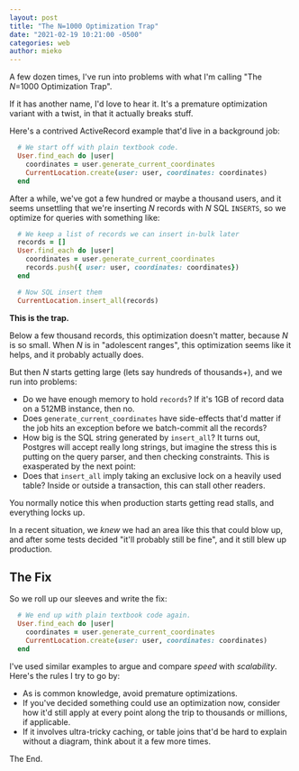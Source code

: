 ```yaml
---
layout: post
title: "The N=1000 Optimization Trap"
date: "2021-02-19 10:21:00 -0500"
categories: web
author: mieko
---
```


A few dozen times, I've run into problems with what I'm calling
"The *N*=1000 Optimization Trap".

If it has another name, I'd love to hear it.  It's a premature optimization variant with a twist, in
that it actually breaks stuff.

Here's a contrived ActiveRecord example that'd live in a background job:

```ruby
  # We start off with plain textbook code.
  User.find_each do |user|
    coordinates = user.generate_current_coordinates
    CurrentLocation.create(user: user, coordinates: coordinates)
  end
```

After a while, we've got a few hundred or maybe a thousand users, and it seems unsettling that we're
inserting *N* records with *N* SQL `INSERTS`, so we optimize for queries with something like:

```ruby
  # We keep a list of records we can insert in-bulk later
  records = []
  User.find_each do |user|
    coordinates = user.generate_current_coordinates
    records.push({ user: user, coordinates: coordinates})
  end

  # Now SQL insert them
  CurrentLocation.insert_all(records)
```

**This is the trap.**

Below a few thousand records, this optimization doesn't matter, because *N* is so small.  When
*N* is in "adolescent ranges", this optimization seems like it helps, and it probably actually
does.

But then *N* starts getting large (lets say hundreds of thousands+), and we run into problems:

  - Do we have enough memory to hold `records`?  If it's 1GB of record data on a 512MB instance,
    then no.
  - Does `generate_current_coordinates` have side-effects that'd matter if the job hits an
    exception before we batch-commit all the records?
  - How big is the SQL string generated by `insert_all`?  It turns out, Postgres will accept really
    long strings, but imagine the stress this is putting on the query parser, and then checking
    constraints.  This is exasperated by the next point:
  - Does that `insert_all` imply taking an exclusive lock on a heavily used table?  Inside or
    outside a transaction, this can stall other readers.

You normally notice this when production starts getting read stalls, and everything locks up.

In a recent situation, we *knew* we had an area like this that could blow up, and after some tests
decided "it'll probably still be fine", and it still blew up production.

## The Fix

So we roll up our sleeves and write the fix:

```ruby
  # We end up with plain textbook code again.
  User.find_each do |user|
    coordinates = user.generate_current_coordinates
    CurrentLocation.create(user: user, coordinates: coordinates)
  end
```

I've used similar examples to argue and compare  *speed* with *scalability*.  Here's the rules I
try to go by:

  - As is common knowledge, avoid premature optimizations.
  - If you've decided something could use an optimization now, consider how it'd still apply at
    every point along the trip to thousands or millions, if applicable.
  - If it involves ultra-tricky caching, or table joins that'd be hard to explain without a diagram,
    think about it a few more times.

The End.

